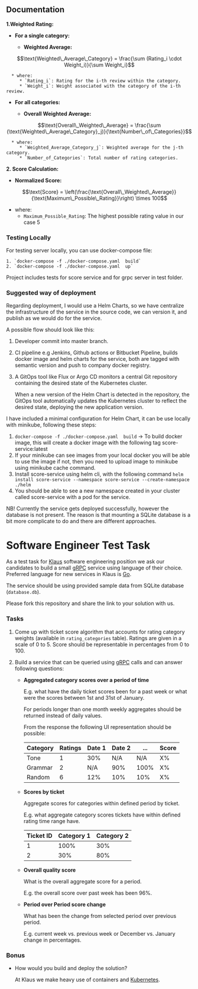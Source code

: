## Documentation

**1.Weighted Rating:**

* **For a single category:**

   - **Weighted Average:** 
```math
\text{Weighted\_Average\_Category} = \frac{\sum (Rating_i \cdot Weight_i)}{\sum Weight_i}
```
      * where:
         * `Rating_i`: Rating for the i-th review within the category.
         * `Weight_i`: Weight associated with the category of the i-th review.

* **For all categories:**

   - **Overall Weighted Average:**
```math
\text{Overall\_Weighted\_Average} = \frac{\sum (\text{Weighted\_Average\_Category}_j)}{\text{Number\_of\_Categories}}
```
      * where:
         * `Weighted_Average_Category_j`: Weighted average for the j-th category.
         * `Number_of_Categories`: Total number of rating categories.

**2. Score Calculation:**

* **Normalized Score:** 

```math
\text{Score} = \left(\frac{\text{Overall\_Weighted\_Average}}{\text{Maximum\_Possible\_Rating}}\right) \times 100
```
   * where:
      * `Maximum_Possible_Rating`: The highest possible rating value in our case 5

### Testing Locally

For testing server locally, you can use docker-compose file:

    1. `docker-compose -f ./docker-compose.yaml  build`
    2. `docker-compose -f ./docker-compose.yaml  up`

Project includes tests for score service and for grpc server in test folder.

### Suggested way of deployment

Regarding deployment, I would use a Helm Charts, so we have centralize the infrastructure of the service in the source code, we can version it, and publish as we would do for the service.

A possible flow should look like this:
   
1. Developer commit into master branch.
2. CI pipeline e.g Jenkins, Github actions or Bitbucket Pipeline, builds docker image and helm charts for the service, both are tagged with semantic version and push to company docker registry.
3. A GitOps tool like Flux or Argo CD monitors a central Git repository containing the desired state of the Kubernetes cluster.

    When a new version of the Helm Chart is detected in the repository, the GitOps tool automatically updates the Kubernetes cluster to reflect the desired state, deploying the new application version.

I have included a minimal configuration for Helm Chart, it can be use locally with minikube, following these steps:

1. `docker-compose -f ./docker-compose.yaml  build` -> To build docker image, this will create a docker image with the following tag score-service:latest
2.  If your minikube can see images from your local docker you will be able to use the image if not, then you need to upload image to minikube using minikube cache command.
3.  Install score-service using helm cli, with the following command `helm install score-service --namespace score-service --create-namespace ./helm`
4.  You should be able to see a new namespace created in your cluster called score-service with a pod for the service.

NB! Currently the service gets deployed successfully, however the database is not present. The reason is that mounting a SQLite database is a bit more complicate to do and there are different approaches.



# Software Engineer Test Task

As a test task for [Klaus](https://www.klausapp.com) software engineering position we ask our candidates to build a small [gRPC](https://grpc.io) service using language of their choice. Preferred language for new services in Klaus is [Go](https://golang.org).

The service should be using provided sample data from SQLite database (`database.db`).

Please fork this repository and share the link to your solution with us.

### Tasks

1. Come up with ticket score algorithm that accounts for rating category weights (available in `rating_categories` table). Ratings are given in a scale of 0 to 5. Score should be representable in percentages from 0 to 100. 

2. Build a service that can be queried using [gRPC](https://grpc.io/docs/tutorials/basic/go/) calls and can answer following questions:

    * **Aggregated category scores over a period of time**
    
        E.g. what have the daily ticket scores been for a past week or what were the scores between 1st and 31st of January.

        For periods longer than one month weekly aggregates should be returned instead of daily values.

        From the response the following UI representation should be possible:

        | Category | Ratings | Date 1 | Date 2 | ... | Score |
        |----|----|----|----|----|----|
        | Tone | 1 | 30% | N/A | N/A | X% |
        | Grammar | 2 | N/A | 90% | 100% | X% |
        | Random | 6 | 12% | 10% | 10% | X% |

    * **Scores by ticket**

        Aggregate scores for categories within defined period by ticket.

        E.g. what aggregate category scores tickets have within defined rating time range have.

        | Ticket ID | Category 1 | Category 2 |
        |----|----|----|
        | 1   |  100%  |  30%  |
        | 2   |  30%  |  80%  |

    * **Overall quality score**

        What is the overall aggregate score for a period.

        E.g. the overall score over past week has been 96%.

    * **Period over Period score change**

        What has been the change from selected period over previous period.

        E.g. current week vs. previous week or December vs. January change in percentages.


### Bonus

* How would you build and deploy the solution?

    At Klaus we make heavy use of containers and [Kubernetes](https://kubernetes.io).
